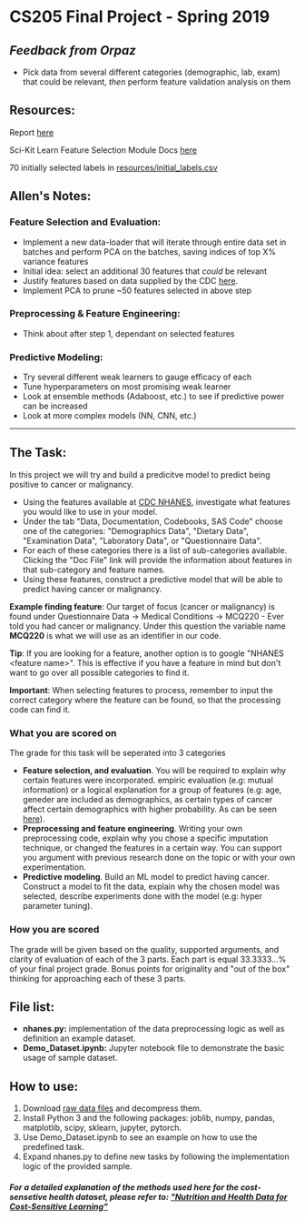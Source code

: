 # CS205 Final Project - Spring 2019

## _Feedback from Orpaz_ 
* Pick data from several different categories (demographic, lab, exam) that could be relevant, _then_ perform feature validation analysis on them

## Resources:
Report [here](https://docs.google.com/document/d/1jUftd13rJ3P60uLVy4d9HDaSETmk_iaZchPTOLEFdzA/edit?usp=sharing)

Sci-Kit Learn Feature Selection Module Docs [here](https://scikit-learn.org/stable/modules/feature_selection.html)

70 initially selected labels in [resources/initial_labels.csv](/resources/initial_labels.csv)

## Allen's Notes:
### Feature Selection and Evaluation:
* Implement a new data-loader that will iterate through entire data set in batches and perform PCA on the batches, saving indices of top X% variance features
* Initial idea: select an additional 30 features that _could_ be relevant
* Justify features based on data supplied by the CDC [here](https://gis.cdc.gov/Cancer/USCS/DataViz.html).
* Implement PCA to prune ~50 features selected in above step

### Preprocessing & Feature Engineering:
* Think about after step 1, dependant on selected features

### Predictive Modeling:
* Try several different weak learners to gauge efficacy of each
* Tune hyperparameters on most promising weak learner
* Look at ensemble methods (Adaboost, etc.) to see if predictive power can be increased 
* Look at more complex models (NN, CNN, etc.)
___

## The Task:
In this project we will try and build a predicitve model to predict being positive to cancer or malignancy.
- Using the features available at [CDC NHANES](https://wwwn.cdc.gov/nchs/nhanes/continuousnhanes/default.aspx?BeginYear=2015), investigate what features you would like to use in your model. 
- Under the tab "Data, Documentation, Codebooks, SAS Code" choose one of the categories: "Demographics Data", "Dietary Data", "Examination Data", "Laboratory Data", or "Questionnaire Data". 
- For each of these categories there is a list of sub-categories available. Clicking the "Doc File" link will provide the information about features in that sub-category and feature names.
- Using these features, construct a predictive model that will be able to predict having cancer or malignancy.

**Example finding feature**: Our target of focus (cancer or malignancy) is found under Questionnaire Data -> Medical Conditions -> MCQ220 - Ever told you had cancer or malignancy. Under this question the variable name **MCQ220** is what we will use as an identifier in our code.

**Tip**: If you are looking for a feature, another option is to google "NHANES \<feature name\>". This is effective if you have a feature in mind but don't want to go over all possible categories to find it.

**Important**: When selecting features to process, remember to input the correct category where the feature can be found, so that the processing code can find it.
  
### What you are scored on
The grade for this task will be seperated into 3 categories
- **Feature selection, and evaluation**. You will be required to explain why certain features were incorporated. empiric evaluation (e.g: mutual information) or a logical explanation for a group of features (e.g: age, geneder are included as demographics, as certain types of cancer affect certain demographics with higher probability. As can be seen [here](https://gis.cdc.gov/Cancer/USCS/DataViz.html)).
- **Preprocessing and feature engineering**. Writing your own preprocessing code, explain why you chose a specific imputation technique, or changed the features in a certain way. You can support you argument with previous research done on the topic or with your own experimentation.
- **Predictive modeling**. Build an ML model to predict having cancer. Construct a model to fit the data, explain why the chosen model was selected, describe experiments done with the model (e.g: hyper parameter tuning).

### How you are scored
The grade will be given based on the quality, supported arguments, and clarity of evaluation of each of the 3 parts.
Each part is equal 33.3333...% of your final project grade. Bonus points for originality and "out of the box" thinking for approaching each of these 3 parts.


## File list:
- **nhanes.py:** implementation of the data preprocessing logic as well as definition an example dataset.
- **Demo_Dataset.ipynb:** Jupyter notebook file to demonstrate the basic usage of sample dataset.

## How to use:
1) Download [raw data files](https://drive.google.com/file/d/1hFp7O747408D8t5442f0Sjit7wXKXI1z/view?usp=sharing) and decompress them.
2) Install Python 3 and the following packages: joblib, numpy, pandas, matplotlib, scipy, sklearn, jupyter, pytorch.
3) Use Demo_Dataset.ipynb to see an example on how to use the predefined task.
4) Expand nhanes.py to define new tasks by following the implementation logic of the provided sample.


##### For a detailed explanation of the methods used here for the cost-sensetive health dataset, please refer to: ["Nutrition and Health Data for Cost-Sensitive Learning"](https://arxiv.org/abs/1902.07102)
